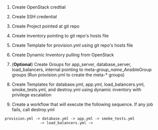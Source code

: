1. Create OpenStack credtial
1. Create SSH credential
1. Create Project pointed at git repo
1. Create Inventory pointing to git repo's hosts file
1. Create Template for provision.yml using git repo's hosts file
1. Create Dynamic Inventory pulling from OpenStack
1. (**Optional**) Create Groups for app_server, database_server, load_balancers, internal pointing to meta-*group_name*_AnsibleGroup groups (Run provision.yml to create the meta-* groups)
1. Create Templates for database.yml, app.yml, load_balancers.yml, smoke_tests.yml, and destroy.yml using dynamic inventory with privilege escalation


1. Create a workflow that will execute the following sequence. If any job fails, call destroy.yml
```
provision.yml -> database.yml -> app.yml -> smoke_tests.yml
                -> load_balancers.yml ->
```